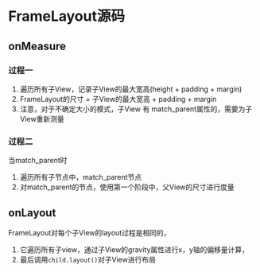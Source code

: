 # FrameLayout源码

## onMeasure

### 过程一

1. 遍历所有子View，记录子View的最大宽高(height + padding + margin)
2. FrameLayout的尺寸 = 子View的最大宽高 + padding + margin
3. 注意，对于不确定大小的模式，子View 有 match_parent属性的，需要为子View重新测量

### 过程二

当match_parent时

1. 遍历所有子节点中，match_parent节点
2. 对match_parent的节点，使用第一个阶段中，父View的尺寸进行度量



## onLayout

FrameLayout对每个子View的layout过程是相同的，

1. 它遍历所有子view，通过子View的gravity属性进行x，y轴的偏移量计算，
2. 最后调用`child.layout()`对子View进行布局